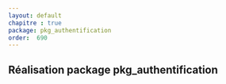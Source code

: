 ```yaml
---
layout: default
chapitre : true
package: pkg_authentification
order:  690
---
```


## Réalisation package pkg_authentification

